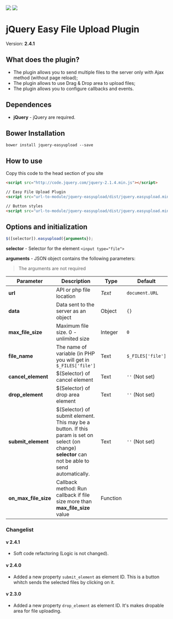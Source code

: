 ![](https://img.shields.io/badge/Version-2.4-brightgreen.svg)
![](https://img.shields.io/badge/Technologies-jQuery-blue.svg)

# jQuery Easy File Upload Plugin

Version: **2.4.1**

## What does the plugin?

- The plugin allows you to send multiple files to the server only with Ajax method (without page reload);
- The plugin allows to use Drag & Drop area to upload files;
- The plugin allows you to configure callbacks and events.

## Dependences

* **jQuery** - jQuery are required.

## Bower Installation

`bower install jquery-easyupload --save` 

## How to use

Copy this code to the head section of you site
```html
<script src="http://code.jquery.com/jquery-2.1.4.min.js"></script>

// Easy File Upload Plugin
<script src="url-to-module/jquery-easyupload/dist/jquery.easyupload.min.js"></script>

// Button styles
<script src="url-to-module/jquery-easyupload/dist/jquery.easyupload.min.css"></script>
```

## Options and initialization
```js
$([selector]).easyupload({arguments});
```
**selector** - Selector for the element `<input type="file">`

**arguments** - JSON object contains the following parameters:

> The arguments are not required
  
Parameter | Description | Type | Default
--- | --- | --- | ---
**url** | API or php file location | *Text* | `document.URL`
**data** | Data sent to the server as an object | Object | `{}`
**max_file_size** | Maximum file size. 0 - unlimited size | Integer | `0`
**file_name** | The name of variable (in PHP you will get in `$_FILES['file']` | Text | `$_FILES['file']`
**cancel_element** | $(Selector) of cancel element | Text | `''` (Not set)
**drop_element** | $(Selector) of drop area element | Text | `''` (Not set)
**submit_element** | $(Selector) of submit element. This may be a button. If this param is set on select (on change) **selector** can not be able to send automatically. | Text | `''` (Not set)
**on_max_file_size** | Callback method: Run callback if file size more than **max_file_size** value | Function | |


### Changelist

#### v 2.4.1
- Soft code refactoring (Logic is not changed).

#### v 2.4.0
- Added a new property `submit_element` as element ID. This is a button whitch sends the selected files by clicking on it.

#### v 2.3.0
- Added a new property `drop_element` as element ID. It's makes dropable area for file uploading.